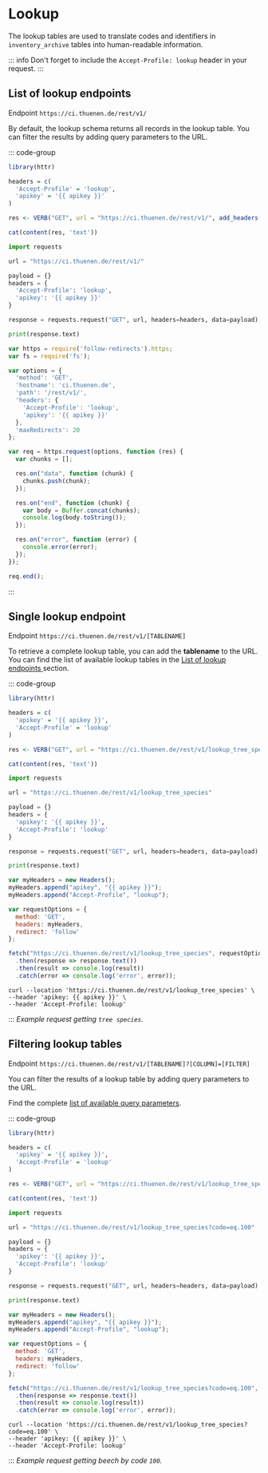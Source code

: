 <script setup>
  const apikey = 'eyJhbGciOiJIUzI1NiIsInR5cCI6IkpXVCJ9.ewogICJyb2xlIjogImFub24iLAogICJpc3MiOiAiVEZNIiwKICAiaWF0IjogMTczOTkxOTYwMCwKICAiZXhwIjogMTg5NzY4NjAwMAp9.L28Sk6wzRLoUh1wLz_TjeY_rtUp3UX3-6UttadUEoC0';
</script>

# Lookup 

The lookup tables are used to translate codes and identifiers in `inventory_archive` tables into human-readable information.

::: info
Don't forget to include the `Accept-Profile: lookup` header in your request.
:::

## List of lookup endpoints

Endpoint `https://ci.thuenen.de/rest/v1/`

By default, the lookup schema returns all records in the lookup table. You can filter the results by adding query parameters to the URL.

::: code-group

```R
library(httr)

headers = c( 
  'Accept-Profile' = 'lookup',
  'apikey' = '{{ apikey }}'
)

res <- VERB("GET", url = "https://ci.thuenen.de/rest/v1/", add_headers(headers))

cat(content(res, 'text'))
```

```Python
import requests

url = "https://ci.thuenen.de/rest/v1/"

payload = {}
headers = {
  'Accept-Profile': 'lookup',
  'apikey': '{{ apikey }}'
}

response = requests.request("GET", url, headers=headers, data=payload)

print(response.text)
```

```JavaScript
var https = require('follow-redirects').https;
var fs = require('fs');

var options = {
  'method': 'GET',
  'hostname': 'ci.thuenen.de',
  'path': '/rest/v1/',
  'headers': {
    'Accept-Profile': 'lookup',
    'apikey': '{{ apikey }}'
  },
  'maxRedirects': 20
};

var req = https.request(options, function (res) {
  var chunks = [];

  res.on("data", function (chunk) {
    chunks.push(chunk);
  });

  res.on("end", function (chunk) {
    var body = Buffer.concat(chunks);
    console.log(body.toString());
  });

  res.on("error", function (error) {
    console.error(error);
  });
});

req.end();
```

:::


## Single lookup endpoint

Endpoint `https://ci.thuenen.de/rest/v1/[TABLENAME]`

To retrieve a complete lookup table, you can add the **tablename** to the URL. You can find the list of available lookup tables in the [List of lookup endpoints
](#list-of-lookup-endpoints) section.

::: code-group

```R
library(httr)

headers = c(
  'apikey' = '{{ apikey }}',
  'Accept-Profile' = 'lookup'
)

res <- VERB("GET", url = "https://ci.thuenen.de/rest/v1/lookup_tree_species", add_headers(headers))

cat(content(res, 'text'))
```

```Python
import requests

url = "https://ci.thuenen.de/rest/v1/lookup_tree_species"

payload = {}
headers = {
  'apikey': '{{ apikey }}',
  'Accept-Profile': 'lookup'
}

response = requests.request("GET", url, headers=headers, data=payload)

print(response.text)
```

```JavaScript
var myHeaders = new Headers();
myHeaders.append("apikey", "{{ apikey }}");
myHeaders.append("Accept-Profile", "lookup");

var requestOptions = {
  method: 'GET',
  headers: myHeaders,
  redirect: 'follow'
};

fetch("https://ci.thuenen.de/rest/v1/lookup_tree_species", requestOptions)
  .then(response => response.text())
  .then(result => console.log(result))
  .catch(error => console.log('error', error));
```

```cURL
curl --location 'https://ci.thuenen.de/rest/v1/lookup_tree_species' \
--header 'apikey: {{ apikey }}' \
--header 'Accept-Profile: lookup'
```

:::
*Example request getting `tree species`.*


## Filtering lookup tables

Endpoint `https://ci.thuenen.de/rest/v1/[TABLENAME]?[COLUMN]=[FILTER]`

You can filter the results of a lookup table by adding query parameters to the URL.

Find the complete [list of available query parameters](https://docs.postgrest.org/en/v12/references/api/tables_views.html).

::: code-group

```R
library(httr)

headers = c(
  'apikey' = '{{ apikey }}',
  'Accept-Profile' = 'lookup'
)

res <- VERB("GET", url = "https://ci.thuenen.de/rest/v1/lookup_tree_species?code=eq.100", add_headers(headers))

cat(content(res, 'text'))
```

```Python
import requests

url = "https://ci.thuenen.de/rest/v1/lookup_tree_species?code=eq.100"

payload = {}
headers = {
  'apikey': '{{ apikey }}',
  'Accept-Profile': 'lookup'
}

response = requests.request("GET", url, headers=headers, data=payload)

print(response.text)

```

```JavaScript
var myHeaders = new Headers();
myHeaders.append("apikey", "{{ apikey }}");
myHeaders.append("Accept-Profile", "lookup");

var requestOptions = {
  method: 'GET',
  headers: myHeaders,
  redirect: 'follow'
};

fetch("https://ci.thuenen.de/rest/v1/lookup_tree_species?code=eq.100", requestOptions)
  .then(response => response.text())
  .then(result => console.log(result))
  .catch(error => console.log('error', error));
```

```cURL
curl --location 'https://ci.thuenen.de/rest/v1/lookup_tree_species?code=eq.100' \
--header 'apikey: {{ apikey }}' \
--header 'Accept-Profile: lookup'
```

:::
*Example request getting beech by code `100`.*